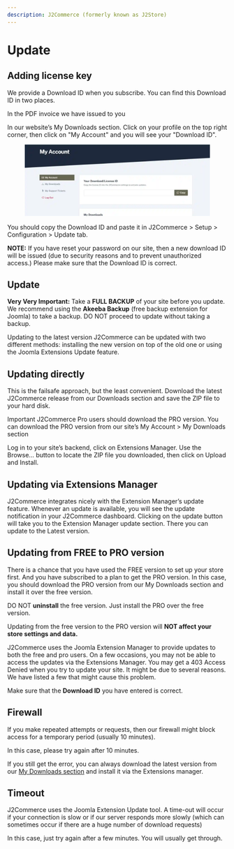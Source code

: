 ```yaml
---
description: J2Commerce (formerly known as J2Store)
---
```


# Update

## Adding license key <a href="#adding-license-key" id="adding-license-key"></a>

We provide a Download ID when you subscribe. You can find this Download ID in two places.

In the PDF invoice we have issued to you

In our website’s My Downloads section. Click on your profile on the top right corner, then click on "My Account" and you will see your "Download ID".

<figure><img src="../.gitbook/assets/download id.webp" alt=""><figcaption></figcaption></figure>

You should copy the Download ID and paste it in J2Commerce > Setup > Configuration > Update tab.

**NOTE:** If you have reset your password on our site, then a new download ID will be issued (due to security reasons and to prevent unauthorized access.) Please make sure that the Download ID is correct.

## Update <a href="#update" id="update"></a>

**Very Very Important:** Take a **FULL BACKUP** of your site before you update. We recommend using the **Akeeba Backup** (free backup extension for Joomla) to take a backup. DO NOT proceed to update without taking a backup.

Updating to the latest version J2Commerce can be updated with two different methods: installing the new version on top of the old one or using the Joomla Extensions Update feature.

## Updating directly <a href="#updating-directly" id="updating-directly"></a>

This is the failsafe approach, but the least convenient. Download the latest J2Commerce release from our Downloads section and save the ZIP file to your hard disk.

Important J2Commerce Pro users should download the PRO version. You can download the PRO version from our site’s My Account > My Downloads section

Log in to your site’s backend, click on Extensions Manager. Use the Browse… button to locate the ZIP file you downloaded, then click on Upload and Install.

## Updating via Extensions Manager <a href="#updating-via-extensions-manager" id="updating-via-extensions-manager"></a>

J2Commerce integrates nicely with the Extension Manager’s update feature. Whenever an update is available, you will see the update notification in your J2Commerce dashboard. Clicking on the update button will take you to the Extension Manager update section. There you can update to the Latest version.

## Updating from FREE to PRO version <a href="#updating-from-free-to-pro-version" id="updating-from-free-to-pro-version"></a>

There is a chance that you have used the FREE version to set up your store first. And you have subscribed to a plan to get the PRO version. In this case, you should download the PRO version from our My Downloads section and install it over the free version.

DO NOT **uninstall** the free version. Just install the PRO over the free version.

Updating from the free version to the PRO version will **NOT affect your store settings and data.**

J2Commerce uses the Joomla Extension Manager to provide updates to both the free and pro users. On a few occasions, you may not be able to access the updates via the Extensions Manager. You may get a 403 Access Denied when you try to update your site. It might be due to several reasons. We have listed a few that might cause this problem.

Make sure that the **Download ID** you have entered is correct.

## Firewall <a href="#firewall" id="firewall"></a>

If you make repeated attempts or requests, then our firewall might block access for a temporary period (usually 10 minutes).

In this case, please try again after 10 minutes.

If you still get the error, you can always download the latest version from our [My Downloads section](https://www.j2commerce.com/my-account) and install it via the Extensions manager.

## Timeout <a href="#timeout" id="timeout"></a>

J2Commerce uses the Joomla Extension Update tool. A time-out will occur if your connection is slow or if our server responds more slowly (which can sometimes occur if there are a huge number of download requests)

In this case, just try again after a few minutes. You will usually get through.
